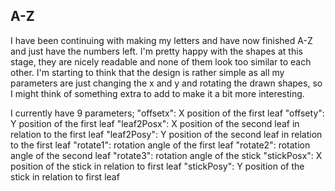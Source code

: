 ## A-Z

I have been continuing with making my letters and have now finished A-Z and just have the numbers left. I'm pretty happy with the shapes at this stage, they are nicely readable and none of them look too similar to each other. I'm starting to think that the design is rather simple as all my parameters are just changing the x and y and rotating the drawn shapes, so I might think of something extra to add to make it a bit more interesting.

I currently have 9 parameters;
	"offsetx": X position of the first leaf
    "offsety": Y position of the first leaf
    "leaf2Posx": X position of the second leaf in relation to the first leaf
    "leaf2Posy": Y position of the second leaf in relation to the first leaf
    "rotate1": rotation angle of the first leaf
    "rotate2": rotation angle of the second leaf
    "rotate3": rotation angle of the stick
    "stickPosx": X position of the stick in relation to first leaf
    "stickPosy": Y position of the stick in relation to first leaf